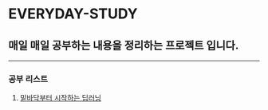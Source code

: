 EVERYDAY-STUDY
==============

## 매일 매일 공부하는 내용을 정리하는 프로젝트 입니다.

*****

### 공부 리스트

1. [밑바닥부터 시작하는 딥러닝](../deep-learning-from-bottom)
